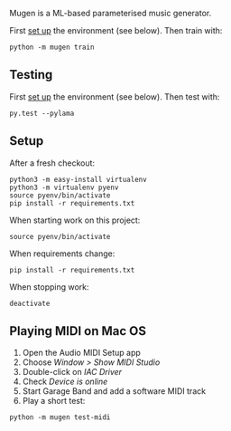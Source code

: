 Mugen is a ML-based parameterised music generator.

First [set up](#Setup) the environment (see below). Then train with:

```
python -m mugen train
```

## Testing

First [set up](#Setup) the environment (see below). Then test with:

```
py.test --pylama
```

## Setup

After a fresh checkout:
```
python3 -m easy-install virtualenv
python3 -m virtualenv pyenv
source pyenv/bin/activate
pip install -r requirements.txt
```

When starting work on this project:
```
source pyenv/bin/activate
```

When requirements change:
```
pip install -r requirements.txt
```

When stopping work:
```
deactivate
```

## Playing MIDI on Mac OS

1. Open the Audio MIDI Setup app
2. Choose _Window > Show MIDI Studio_
3. Double-click on _IAC Driver_
4. Check _Device is online_
5. Start Garage Band and add a software MIDI track
6. Play a short test:

  ```
  python -m mugen test-midi
  ```
